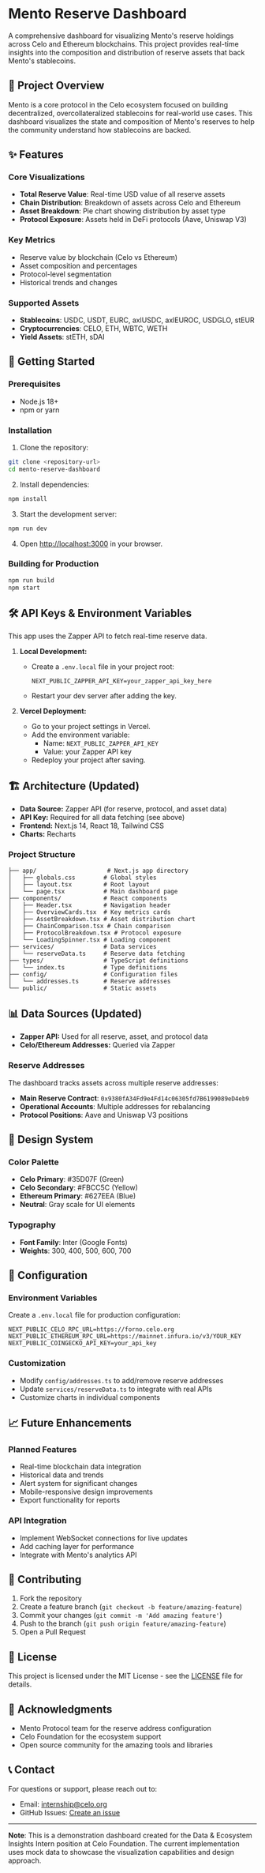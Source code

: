 # Mento Reserve Dashboard

A comprehensive dashboard for visualizing Mento's reserve holdings across Celo and Ethereum blockchains. This project provides real-time insights into the composition and distribution of reserve assets that back Mento's stablecoins.

## 🎯 Project Overview

Mento is a core protocol in the Celo ecosystem focused on building decentralized, overcollateralized stablecoins for real-world use cases. This dashboard visualizes the state and composition of Mento's reserves to help the community understand how stablecoins are backed.

## ✨ Features

### Core Visualizations
- **Total Reserve Value**: Real-time USD value of all reserve assets
- **Chain Distribution**: Breakdown of assets across Celo and Ethereum
- **Asset Breakdown**: Pie chart showing distribution by asset type
- **Protocol Exposure**: Assets held in DeFi protocols (Aave, Uniswap V3)

### Key Metrics
- Reserve value by blockchain (Celo vs Ethereum)
- Asset composition and percentages
- Protocol-level segmentation
- Historical trends and changes

### Supported Assets
- **Stablecoins**: USDC, USDT, EURC, axlUSDC, axlEUROC, USDGLO, stEUR
- **Cryptocurrencies**: CELO, ETH, WBTC, WETH
- **Yield Assets**: stETH, sDAI

## 🚀 Getting Started

### Prerequisites
- Node.js 18+ 
- npm or yarn

### Installation

1. Clone the repository:
```bash
git clone <repository-url>
cd mento-reserve-dashboard
```

2. Install dependencies:
```bash
npm install
```

3. Start the development server:
```bash
npm run dev
```

4. Open [http://localhost:3000](http://localhost:3000) in your browser.

### Building for Production

```bash
npm run build
npm start
```

## 🛠️ API Keys & Environment Variables

This app uses the Zapper API to fetch real-time reserve data.

1. **Local Development:**
   - Create a `.env.local` file in your project root:
     ```
     NEXT_PUBLIC_ZAPPER_API_KEY=your_zapper_api_key_here
     ```
   - Restart your dev server after adding the key.

2. **Vercel Deployment:**
   - Go to your project settings in Vercel.
   - Add the environment variable:
     - Name: `NEXT_PUBLIC_ZAPPER_API_KEY`
     - Value: your Zapper API key
   - Redeploy your project after saving.

## 🏗️ Architecture (Updated)

- **Data Source:** Zapper API (for reserve, protocol, and asset data)
- **API Key:** Required for all data fetching (see above)
- **Frontend:** Next.js 14, React 18, Tailwind CSS
- **Charts:** Recharts

### Project Structure
```
├── app/                    # Next.js app directory
│   ├── globals.css        # Global styles
│   ├── layout.tsx         # Root layout
│   └── page.tsx           # Main dashboard page
├── components/            # React components
│   ├── Header.tsx         # Navigation header
│   ├── OverviewCards.tsx  # Key metrics cards
│   ├── AssetBreakdown.tsx # Asset distribution chart
│   ├── ChainComparison.tsx # Chain comparison
│   ├── ProtocolBreakdown.tsx # Protocol exposure
│   └── LoadingSpinner.tsx # Loading component
├── services/              # Data services
│   └── reserveData.ts     # Reserve data fetching
├── types/                 # TypeScript definitions
│   └── index.ts           # Type definitions
├── config/                # Configuration files
│   └── addresses.ts       # Reserve addresses
└── public/                # Static assets
```

## 📊 Data Sources (Updated)

- **Zapper API:** Used for all reserve, asset, and protocol data
- **Celo/Ethereum Addresses:** Queried via Zapper

### Reserve Addresses
The dashboard tracks assets across multiple reserve addresses:

- **Main Reserve Contract**: `0x9380fA34Fd9e4Fd14c06305fd7B6199089eD4eb9`
- **Operational Accounts**: Multiple addresses for rebalancing
- **Protocol Positions**: Aave and Uniswap V3 positions

## 🎨 Design System

### Color Palette
- **Celo Primary**: #35D07F (Green)
- **Celo Secondary**: #FBCC5C (Yellow)
- **Ethereum Primary**: #627EEA (Blue)
- **Neutral**: Gray scale for UI elements

### Typography
- **Font Family**: Inter (Google Fonts)
- **Weights**: 300, 400, 500, 600, 700

## 🔧 Configuration

### Environment Variables
Create a `.env.local` file for production configuration:

```env
NEXT_PUBLIC_CELO_RPC_URL=https://forno.celo.org
NEXT_PUBLIC_ETHEREUM_RPC_URL=https://mainnet.infura.io/v3/YOUR_KEY
NEXT_PUBLIC_COINGECKO_API_KEY=your_api_key
```

### Customization
- Modify `config/addresses.ts` to add/remove reserve addresses
- Update `services/reserveData.ts` to integrate with real APIs
- Customize charts in individual components

## 📈 Future Enhancements

### Planned Features
- Real-time blockchain data integration
- Historical data and trends
- Alert system for significant changes
- Mobile-responsive design improvements
- Export functionality for reports

### API Integration
- Implement WebSocket connections for live updates
- Add caching layer for performance
- Integrate with Mento's analytics API

## 🤝 Contributing

1. Fork the repository
2. Create a feature branch (`git checkout -b feature/amazing-feature`)
3. Commit your changes (`git commit -m 'Add amazing feature'`)
4. Push to the branch (`git push origin feature/amazing-feature`)
5. Open a Pull Request

## 📝 License

This project is licensed under the MIT License - see the [LICENSE](LICENSE) file for details.

## 🙏 Acknowledgments

- Mento Protocol team for the reserve address configuration
- Celo Foundation for the ecosystem support
- Open source community for the amazing tools and libraries

## 📞 Contact

For questions or support, please reach out to:
- Email: internship@celo.org
- GitHub Issues: [Create an issue](https://github.com/your-repo/issues)

---

**Note**: This is a demonstration dashboard created for the Data & Ecosystem Insights Intern position at Celo Foundation. The current implementation uses mock data to showcase the visualization capabilities and design approach. 